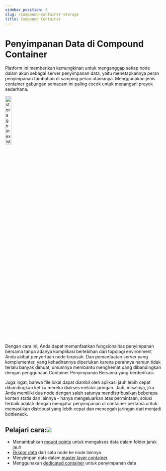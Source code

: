 ```yaml
---
sidebar_position: 3
slug: /compound-container-storage
title: Compound Container
---
```


# Penyimpanan Data di Compound Container

Platform ini memberikan kemungkinan untuk menganggap setiap node dalam akun sebagai server penyimpanan data, yaitu menetapkannya peran penyimpanan tambahan di samping peran utamanya. Menggunakan jenis container gabungan semacam ini paling cocok untuk menangani proyek sederhana.

<img src="https://assets.dewacloud.com/dewacloud-docs/data-storage/use-case/compound-container/01-storage-in-existing-node.png" alt="storage in existing node" width="20%"/>

Dengan cara ini, Anda dapat memanfaatkan fungsionalitas penyimpanan bersama tanpa adanya komplikasi berlebihan dari topologi environment Anda akibat penyertaan node terpisah. Dan pemanfaatan server yang komplementer, yang kehadirannya diperlukan karena perannya namun tidak terlalu banyak dimuat, umumnya membantu menghemat uang dibandingkan dengan penggunaan Container Penyimpanan Bersama yang berdedikasi.

Juga ingat, bahwa file lokal dapat diambil oleh aplikasi jauh lebih cepat dibandingkan ketika mereka diakses melalui jaringan. Jadi, misalnya, jika Anda memiliki dua node dengan salah satunya mendistribusikan beberapa konten statis dan lainnya - hanya mengeluarkan atas permintaan, solusi terbaik adalah dengan mengatur penyimpanan di container pertama untuk memastikan distribusi yang lebih cepat dan mencegah jaringan dari menjadi bottleneck.

## Pelajari cara:[![](#)](<https://docs.dewacloud.com/docs/compound-container-storage/#learn-how-to>)

  * Menambahkan [mount points](<https://docs.dewacloud.com/docs/mount-points/>) untuk mengakses data dalam folder jarak jauh
  * [Ekspor data](<https://docs.dewacloud.com/docs/storage-exports/>) dari satu node ke node lainnya
  * Menyimpan data dalam [master layer container](<https://docs.dewacloud.com/docs/primary-container-storage/>)
  * Menggunakan [dedicated container](<https://docs.dewacloud.com/docs/dedicated-storage/>) untuk penyimpanan data

